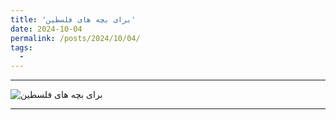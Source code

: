 ```yaml
---
title: 'برای بچه های فلسطین'
date: 2024-10-04
permalink: /posts/2024/10/04/
tags:
  - 
---
```

---

![برای بچه های فلسطین](https://mahdinaderi.com/files/For_the_Children_of_Palestine.jpg)

---